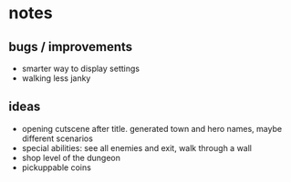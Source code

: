 # notes

## bugs / improvements

- smarter way to display settings
- walking less janky

## ideas

- opening cutscene after title. generated town and hero names, maybe different scenarios
- special abilities: see all enemies and exit, walk through a wall
- shop level of the dungeon
- pickuppable coins
